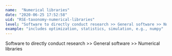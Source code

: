 ```yaml
---
name:  "Numerical libraries"
date: "2020-06-25 17:52:58"
uid: "RSE-taxonomy-numerical-libraries"
level: "Software to directly conduct research >> General software >> Numerical libraries"
example: "includes optimization, statistics, simulation, e.g., numpy" 
---
```


Software to directly conduct research >> General software >> Numerical libraries